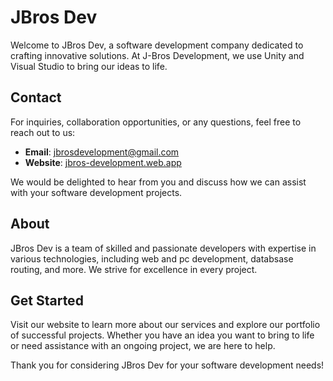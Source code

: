 # JBros Dev

Welcome to JBros Dev, a software development company dedicated to crafting innovative solutions. At J-Bros Development, we use Unity and Visual Studio to bring our ideas to life.

## Contact

For inquiries, collaboration opportunities, or any questions, feel free to reach out to us:

- **Email**: [jbrosdevelopment@gmail.com](mailto:jbrosdevelopment@gmail.com)
- **Website**: [jbros-development.web.app](https://jbros-development.web.app)

We would be delighted to hear from you and discuss how we can assist with your software development projects.

## About

JBros Dev is a team of skilled and passionate developers with expertise in various technologies, including web and pc development, databsase routing, and more. We strive for excellence in every project.

## Get Started

Visit our website to learn more about our services and explore our portfolio of successful projects. Whether you have an idea you want to bring to life or need assistance with an ongoing project, we are here to help.

Thank you for considering JBros Dev for your software development needs!
